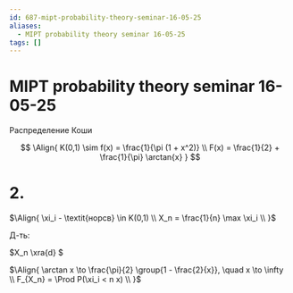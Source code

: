```yaml
---
id: 687-mipt-probability-theory-seminar-16-05-25
aliases:
  - MIPT probability theory seminar 16-05-25
tags: []
---
```


# MIPT probability theory seminar 16-05-25

Распределение Коши

$$
\Align{
K(0,1) \sim f(x) = \frac{1}{\pi (1 + x^2)} \\
F(x) = \frac{1}{2} + \frac{1}{\pi} \arctan{x}
}
$$

# 2.

$\Align{
\xi_i - \textit{норсв} \in K(0,1) \\
X_n = \frac{1}{n} \max \xi_i \\
}$

Д-ть:

$X_n \xra{d} $

$\Align{
\arctan x \to \frac{\pi}{2} \group{1 - \frac{2}{x}}, \quad x \to \infty \\
F_{X_n} = \Prod P(\xi_i < n x) \\
}$
